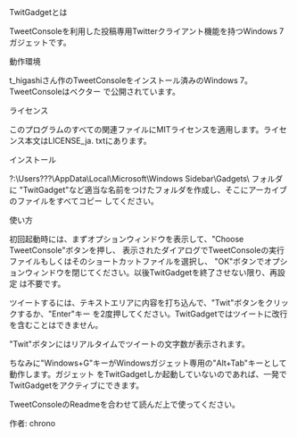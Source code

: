 TwitGadgetとは

TweetConsoleを利用した投稿専用Twitterクライアント機能を持つWindows 7ガジェットです。


動作環境

t_higashiさん作のTweetConsoleをインストール済みのWindows 7。TweetConsoleはベクター
で公開されています。


ライセンス

このプログラムのすべての関連ファイルにMITライセンスを適用します。ライセンス本文はLICENSE_ja.
txtにあります。


インストール

?:\Users\???\AppData\Local\Microsoft\Windows Sidebar\Gadgets\ フォルダに
"TwitGadget"など適当な名前をつけたフォルダを作成し、そこにアーカイブのファイルをすべてコピー
してください。


使い方

初回起動時には、まずオプションウィンドウを表示して、"Choose TweetConsole"ボタンを押し、
表示されたダイアログでTweetConsoleの実行ファイルもしくはそのショートカットファイルを選択し、
"OK"ボタンでオプションウィンドウを閉じてください。以後TwitGadgetを終了させない限り、再設定
は不要です。

ツイートするには、テキストエリアに内容を打ち込んで、"Twit"ボタンをクリックするか、"Enter"キー
を2度押してください。TwitGadgetではツイートに改行を含むことはできません。

"Twit"ボタンにはリアルタイムでツイートの文字数が表示されます。

ちなみに"Windows+G"キーがWindowsガジェット専用の"Alt+Tab"キーとして動作します。ガジェット
をTwitGadgetしか起動していないのであれば、一発でTwitGadgetをアクティブにできます。

TweetConsoleのReadmeを合わせて読んだ上で使ってください。


作者: chrono